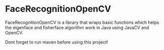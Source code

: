# FaceRecognitionOpenCV
FaceRecognitionOpenCV is a library that wraps basic functions which helps the eigenface and fisherface algorithm work in Java using JavaCV and OpenCV.

Dont forget to run maven before using this project! 
